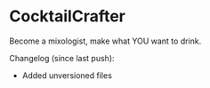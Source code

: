 # CocktailCrafter
Become a mixologist, make what YOU want to drink.

Changelog (since last push):
- Added unversioned files